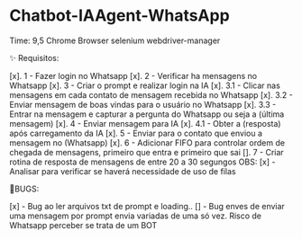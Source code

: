 # Chatbot-IAAgent-WhatsApp

Time: 9,5
Chrome Browser
selenium
webdriver-manager

✨ Requisitos:

[x]. 1 - Fazer login no Whatsapp
[x]. 2 - Verificar ha mensagens no Whatsapp
[x]. 3 - Criar o prompt e realizar login na IA
[x]. 3.1 - Clicar nas mensagens em cada contato de mensagem recebida no Whatsapp
[x]. 3.2 - Enviar mensagem de boas vindas para o usuário no Whatsapp
[x]. 3.3 - Entrar na mensagem e capturar a pergunta do Whatsapp ou seja a (última mensagem)
[x]. 4 - Enviar mensagem para IA
[x]. 4.1 - Obter a (resposta) após carregamento da IA 
[x]. 5 - Enviar para o contato que enviou a mensagem no (Whatsapp)
[x]. 6 - Adicionar FIFO para controlar ordem de chegada de mensagens, primeiro que entra e primeiro que sai
[]. 7 - Criar rotina de resposta de mensagens de entre 20 a 30 segungos
OBS: 
[x] - Analisar para verificar se haverá necessidade de uso de filas

🐛BUGS: 

[x] - Bug ao ler arquivos txt de prompt e loading..
[] - Bug enves de enviar uma mensagem por prompt envia variadas de uma só vez. Risco de Whatsapp perceber se trata de um BOT